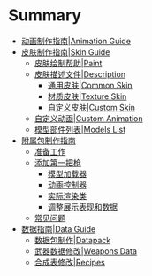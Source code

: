 # Summary

- [动画制作指南|Animation Guide](./gunskin_guide/ani.md)
- [皮肤制作指南|Skin Guide](./gunskin_guide.md)
  - [皮肤绘制帮助|Paint](./gunskin_guide/paint.md)
  - [皮肤描述文件|Description](./gunskin_guide/description_file.md) 
    - [通用皮肤|Common Skin](./gunskin_guide/common_skin.md) 
    - [材质皮肤|Texture Skin](./gunskin_guide/texture_skin.md) 
    - [自定义皮肤|Custom Skin](./gunskin_guide/custom_skin.md) 
  - [自定义动画|Custom Animation](./gunskin_guide/custom_animation.md) 
  - [模型部件列表|Models List](./gunskin_guide/model.md)
- [附属包制作指南](./addon_guide.md) 
  - [准备工作](./addon_guide/start.md) 
  - [添加第一把枪](./addon_guide/add_gun.md) 
    - [模型加载器](./addon_guide/add_gun/model_loader.md) 
    - [动画控制器](./addon_guide/add_gun/animation_controller.md) 
    - [实际渲染类](./addon_guide/add_gun/animation_model.md) 
    - [调整展示表现和数据]()
  - [常见问题]()
- [数据指南|Data Guide](./data_guide/data_guide.md)
  - [数据包制作|Datapack](./data_guide/datapack.md) 
  - [武器数据修改|Weapons Data](./data_guide/data.md) 
  - [合成表修改|Recipes](./data_guide/recipes.md) 

